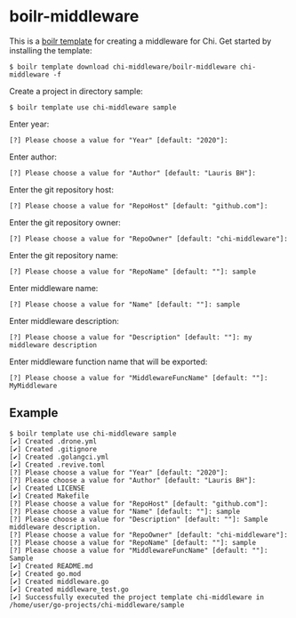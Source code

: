 # boilr-middleware

This is a [boilr template](https://github.com/tmrts/boilr) for creating a middleware for Chi. Get started by installing the template:

```console
$ boilr template download chi-middleware/boilr-middleware chi-middleware -f
```

Create a project in directory sample:

```console
$ boilr template use chi-middleware sample
```

Enter year:

```text
[?] Please choose a value for "Year" [default: "2020"]:
```

Enter author:

```text
[?] Please choose a value for "Author" [default: "Lauris BH"]:
```

Enter the git repository host:

```text
[?] Please choose a value for "RepoHost" [default: "github.com"]:
```

Enter the git repository owner:

```text
[?] Please choose a value for "RepoOwner" [default: "chi-middleware"]:
```

Enter the git repository name:

```text
[?] Please choose a value for "RepoName" [default: ""]: sample
```

Enter middleware name:

```text
[?] Please choose a value for "Name" [default: ""]: sample
```

Enter middleware description:

```text
[?] Please choose a value for "Description" [default: ""]: my middleware description
```

Enter middleware function name that will be exported:

```text
[?] Please choose a value for "MiddlewareFuncName" [default: ""]: MyMiddleware
```

## Example

```console
$ boilr template use chi-middleware sample
[✔] Created .drone.yml
[✔] Created .gitignore
[✔] Created .golangci.yml
[✔] Created .revive.toml
[?] Please choose a value for "Year" [default: "2020"]:
[?] Please choose a value for "Author" [default: "Lauris BH"]:
[✔] Created LICENSE
[✔] Created Makefile
[?] Please choose a value for "RepoHost" [default: "github.com"]:
[?] Please choose a value for "Name" [default: ""]: sample
[?] Please choose a value for "Description" [default: ""]: Sample middleware description.
[?] Please choose a value for "RepoOwner" [default: "chi-middleware"]:
[?] Please choose a value for "RepoName" [default: ""]: sample
[?] Please choose a value for "MiddlewareFuncName" [default: ""]: Sample
[✔] Created README.md
[✔] Created go.mod
[✔] Created middleware.go
[✔] Created middleware_test.go
[✔] Successfully executed the project template chi-middleware in /home/user/go-projects/chi-middleware/sample
```
